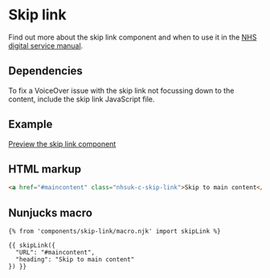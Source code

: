 # Skip link

Find out more about the skip link component and when to use it in the [NHS digital service manual](https://beta.nhs.uk/service-manual/).

## Dependencies
To fix a VoiceOver issue with the skip link not focussing down to the content, include the skip link JavaScript file.

## Example

[Preview the skip link component]()

## HTML markup

```html
<a href="#maincontent" class="nhsuk-c-skip-link">Skip to main content</a>
```

## Nunjucks macro

```
{% from 'components/skip-link/macro.njk' import skipLink %}

{{ skipLink({
  "URL": "#maincontent",
  "heading": "Skip to main content"
}) }}
```
